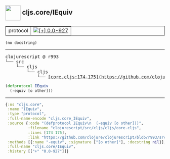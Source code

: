 ## <img width="48px" valign="middle" src="http://i.imgur.com/Hi20huC.png"> cljs.core/IEquiv

 <table border="1">
<tr>
<td>protocol</td>
<td><a href="https://github.com/cljsinfo/api-refs/tree/0.0-927"><img valign="middle" alt="[+] 0.0-927" src="https://img.shields.io/badge/+-0.0--927-lightgrey.svg"></a> </td>
</tr>
</table>

 <samp>
</samp>

```
(no docstring)
```

---

 <pre>
clojurescript @ r993
└── src
    └── cljs
        └── cljs
            └── <ins>[core.cljs:174-175](https://github.com/clojure/clojurescript/blob/r993/src/cljs/cljs/core.cljs#L174-L175)</ins>
</pre>

```clj
(defprotocol IEquiv
  (-equiv [o other]))
```


---

```clj
{:ns "cljs.core",
 :name "IEquiv",
 :type "protocol",
 :full-name-encode "cljs.core_IEquiv",
 :source {:code "(defprotocol IEquiv\n  (-equiv [o other]))",
          :filename "clojurescript/src/cljs/cljs/core.cljs",
          :lines [174 175],
          :link "https://github.com/clojure/clojurescript/blob/r993/src/cljs/cljs/core.cljs#L174-L175"},
 :methods [{:name "-equiv", :signature ["[o other]"], :docstring nil}],
 :full-name "cljs.core/IEquiv",
 :history [["+" "0.0-927"]]}

```
